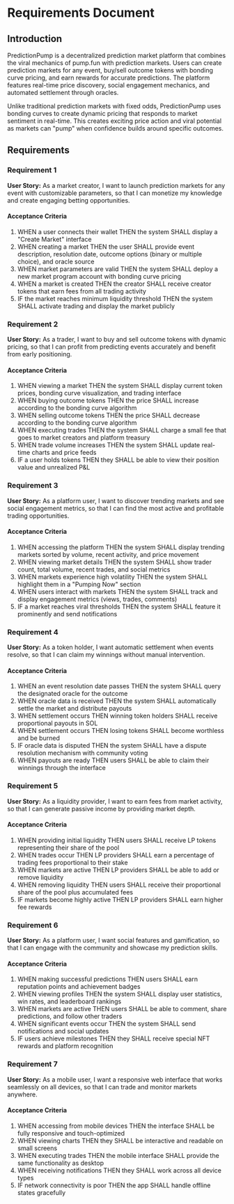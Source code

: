 # Requirements Document

## Introduction

PredictionPump is a decentralized prediction market platform that combines the viral mechanics of pump.fun with prediction markets. Users can create prediction markets for any event, buy/sell outcome tokens with bonding curve pricing, and earn rewards for accurate predictions. The platform features real-time price discovery, social engagement mechanics, and automated settlement through oracles.

Unlike traditional prediction markets with fixed odds, PredictionPump uses bonding curves to create dynamic pricing that responds to market sentiment in real-time. This creates exciting price action and viral potential as markets can "pump" when confidence builds around specific outcomes.

## Requirements

### Requirement 1

**User Story:** As a market creator, I want to launch prediction markets for any event with customizable parameters, so that I can monetize my knowledge and create engaging betting opportunities.

#### Acceptance Criteria

1. WHEN a user connects their wallet THEN the system SHALL display a "Create Market" interface
2. WHEN creating a market THEN the user SHALL provide event description, resolution date, outcome options (binary or multiple choice), and oracle source
3. WHEN market parameters are valid THEN the system SHALL deploy a new market program account with bonding curve pricing
4. WHEN a market is created THEN the creator SHALL receive creator tokens that earn fees from all trading activity
5. IF the market reaches minimum liquidity threshold THEN the system SHALL activate trading and display the market publicly

### Requirement 2

**User Story:** As a trader, I want to buy and sell outcome tokens with dynamic pricing, so that I can profit from predicting events accurately and benefit from early positioning.

#### Acceptance Criteria

1. WHEN viewing a market THEN the system SHALL display current token prices, bonding curve visualization, and trading interface
2. WHEN buying outcome tokens THEN the price SHALL increase according to the bonding curve algorithm
3. WHEN selling outcome tokens THEN the price SHALL decrease according to the bonding curve algorithm
4. WHEN executing trades THEN the system SHALL charge a small fee that goes to market creators and platform treasury
5. WHEN trade volume increases THEN the system SHALL update real-time charts and price feeds
6. IF a user holds tokens THEN they SHALL be able to view their position value and unrealized P&L

### Requirement 3

**User Story:** As a platform user, I want to discover trending markets and see social engagement metrics, so that I can find the most active and profitable trading opportunities.

#### Acceptance Criteria

1. WHEN accessing the platform THEN the system SHALL display trending markets sorted by volume, recent activity, and price movement
2. WHEN viewing market details THEN the system SHALL show trader count, total volume, recent trades, and social metrics
3. WHEN markets experience high volatility THEN the system SHALL highlight them in a "Pumping Now" section
4. WHEN users interact with markets THEN the system SHALL track and display engagement metrics (views, trades, comments)
5. IF a market reaches viral thresholds THEN the system SHALL feature it prominently and send notifications

### Requirement 4

**User Story:** As a token holder, I want automatic settlement when events resolve, so that I can claim my winnings without manual intervention.

#### Acceptance Criteria

1. WHEN an event resolution date passes THEN the system SHALL query the designated oracle for the outcome
2. WHEN oracle data is received THEN the system SHALL automatically settle the market and distribute payouts
3. WHEN settlement occurs THEN winning token holders SHALL receive proportional payouts in SOL
4. WHEN settlement occurs THEN losing tokens SHALL become worthless and be burned
5. IF oracle data is disputed THEN the system SHALL have a dispute resolution mechanism with community voting
6. WHEN payouts are ready THEN users SHALL be able to claim their winnings through the interface

### Requirement 5

**User Story:** As a liquidity provider, I want to earn fees from market activity, so that I can generate passive income by providing market depth.

#### Acceptance Criteria

1. WHEN providing initial liquidity THEN users SHALL receive LP tokens representing their share of the pool
2. WHEN trades occur THEN LP providers SHALL earn a percentage of trading fees proportional to their stake
3. WHEN markets are active THEN LP providers SHALL be able to add or remove liquidity
4. WHEN removing liquidity THEN users SHALL receive their proportional share of the pool plus accumulated fees
5. IF markets become highly active THEN LP providers SHALL earn higher fee rewards

### Requirement 6

**User Story:** As a platform user, I want social features and gamification, so that I can engage with the community and showcase my prediction skills.

#### Acceptance Criteria

1. WHEN making successful predictions THEN users SHALL earn reputation points and achievement badges
2. WHEN viewing profiles THEN the system SHALL display user statistics, win rates, and leaderboard rankings
3. WHEN markets are active THEN users SHALL be able to comment, share predictions, and follow other traders
4. WHEN significant events occur THEN the system SHALL send notifications and social updates
5. IF users achieve milestones THEN they SHALL receive special NFT rewards and platform recognition

### Requirement 7

**User Story:** As a mobile user, I want a responsive web interface that works seamlessly on all devices, so that I can trade and monitor markets anywhere.

#### Acceptance Criteria

1. WHEN accessing from mobile devices THEN the interface SHALL be fully responsive and touch-optimized
2. WHEN viewing charts THEN they SHALL be interactive and readable on small screens
3. WHEN executing trades THEN the mobile interface SHALL provide the same functionality as desktop
4. WHEN receiving notifications THEN they SHALL work across all device types
5. IF network connectivity is poor THEN the app SHALL handle offline states gracefully